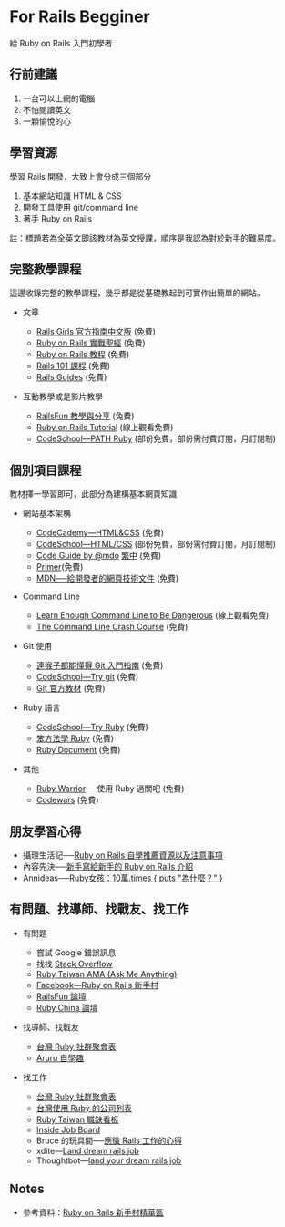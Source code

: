 # For Rails Begginer

給 Ruby on Rails 入門初學者


## 行前建議

1. 一台可以上網的電腦
2. 不怕閱讀英文
3. 一顆愉悅的心


## 學習資源

學習 Rails 開發，大致上會分成三個部分

1. 基本網站知識 HTML & CSS
2. 開發工具使用 git/command line
3. 著手 Ruby on Rails

註：標題若為全英文即該教材為英文授課，順序是我認為對於新手的難易度。


## 完整教學課程

這邊收錄完整的教學課程，幾乎都是從基礎教起到可實作出簡單的網站。

- 文章
  - [Rails Girls 官方指南中文版](http://railsgirls.tw/) (免費)
  - [Ruby on Rails 實戰聖經](https://ihower.tw/rails4/) (免費)
  - [Ruby on Rails 教程](http://railstutorial-china.org/) (免費)
  - [Rails 101 課程](http://courses.growthschool.com/courses/rails-101) (免費)
  - [Rails Guides](http://guides.rubyonrails.org/) (免費)

- 互動教學或是影片教學
  - [RailsFun 教學與分享](https://www.youtube.com/playlist?list=PLJ6M-k9dQEQ3VsyOZQwjZ5GdjaLJH3eB_) (免費)
  - [Ruby on Rails Tutorial](https://www.railstutorial.org/) (線上觀看免費)
  - [CodeSchool—PATH Ruby](https://www.codeschool.com/paths/ruby) (部份免費，部份需付費訂閱，月訂閱制)


## 個別項目課程

教材擇一學習即可，此部分為建構基本網頁知識

- 網站基本架構

  - [CodeCademy—HTML&CSS](https://www.codecademy.com/learn/web) (免費)
  - [CodeSchool—HTML/CSS](https://www.codeschool.com/paths/html-css) (部份免費，部份需付費訂閱，月訂閱制)
  - [Code Guide by @mdo](http://mdo.github.io/code-guide/) [繁中](http://juanitofatas.com/code-guide/) (免費)
  - [Primer](http://primercss.io)(免費)
  - [MDN──給開發者的網頁技術文件](https://developer.mozilla.org/zh-TW/docs/Web) (免費)

- Command Line

  - [Learn Enough Command Line to Be Dangerous](http://www.learnenough.com/command-line-tutorial) (線上觀看免費)
  - [The Command Line Crash Course](http://cli.learncodethehardway.org/book/) (免費)

- Git 使用

  - [連猴子都能懂得 Git 入門指南](https://backlogtool.com/git-guide/tw/) (免費)
  - [CodeSchool—Try git](https://www.codeschool.com/courses/try-git) (免費)
  - [Git 官方教材](http://git-scm.com/book/zh/ch1-4.html) (免費)

- Ruby 語言

  - [CodeSchool—Try Ruby](https://www.codeschool.com/courses/try-ruby) (免費)
  - [笨方法學 Ruby](http://lrthw.github.io/) (免費)
  - [Ruby Document](http://ruby-doc.org) (免費)

- 其他

  - [Ruby Warrior](https://www.bloc.io/ruby-warrior/#/)──使用 Ruby 過關吧 (免費)
  - [Codewars](http://www.codewars.com/) (免費)


## 朋友學習心得

- 攝理生活記──[Ruby on Rails 自學推薦資源以及注意事項](http://blog.cgmlife.net/posts/2014/04/12/recommended-ruby-on-rails-learning-resources)
- 內容先決──[新手寫給新手的 Ruby on Rails 介紹](http://disco26.logdown.com/posts/168410-novice-to-novice-ruby-on-rails-introduction)
- Annideas──[Ruby女孩：10萬.times { puts "為什麼？" }](http://blog.annideas.com/ironman7)

## 有問題、找導師、找戰友、找工作

- 有問題
  - 嘗試 Google 錯誤訊息
  - 找找 [Stack Overflow](http://stackoverflow.com/)
  - [Ruby Taiwan AMA (Ask Me Anything)](https://github.com/rubytaiwan/AMA)
  - [Facebook—Ruby on Rails 新手村](https://www.facebook.com/groups/RailsRookie/)
  - [RailsFun 論壇](http://railsfun.tw/)
  - [Ruby China 論壇](https://ruby-china.org/)

- 找導師、找戰友
  - [台灣 Ruby 社群聚會表](https://github.com/rubytaiwan/rubytw-reboot/wiki/Meetups)
  - [Aruru 自學趣](http://www.aruru.co/)

- 找工作
  - [台灣 Ruby 社群聚會表](https://github.com/rubytaiwan/rubytw-reboot/wiki/Meetups)
  - [台灣使用 Ruby 的公司列表](https://github.com/rubytaiwan/AMA/wiki/Companies)
  - [Ruby Taiwan 職缺看板](http://jobs.ruby.tw/)
  - [Inside Job Board](https://jobs.inside.com.tw/jobs/index?c=&k=ruby+rails)
  - Bruce 的玩具間──[應徵 Rails 工作的心得](http://toyroom.bruceli.net/tw/2014/02/26/my-experience-on-applying-rails-jobs.html)
  - xdite—[Land dream rails job](https://xdite.gitbooks.io/land-dream-rails-job/content/)
  - Thoughtbot—[land your dream rails job](https://upcase.com/pages/land-your-dream-rails-job)


## Notes

- 參考資料：[Ruby on Rails 新手村精華區](http://bit.ly/1A3j4zE)

